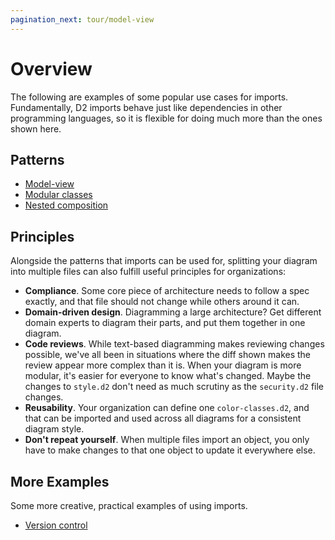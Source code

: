 ```yaml
---
pagination_next: tour/model-view
---
```


# Overview

The following are examples of some popular use cases for imports. Fundamentally, D2
imports behave just like dependencies in other programming languages, so it is flexible
for doing much more than the ones shown here.

## Patterns

- [Model-view](./model-view)
- [Modular classes](./modular-classes)
- [Nested composition](./nested-composition)

## Principles

Alongside the patterns that imports can be used for, splitting your diagram into multiple
files can also fulfill useful principles for organizations:

- **Compliance**. Some core piece of architecture needs to follow a spec exactly, and that
  file should not change while others around it can.
- **Domain-driven design**. Diagramming a large architecture? Get different domain experts to
  diagram their parts, and put them together in one diagram.
- **Code reviews**. While text-based diagramming makes reviewing changes possible, we've
  all been in situations where the diff shown makes the review appear more complex than it
  is. When your diagram is more modular, it's easier for everyone to know what's changed.
  Maybe the changes to `style.d2` don't need as much scrutiny as the `security.d2` file
  changes.
- **Reusability**. Your organization can define one `color-classes.d2`, and that can be
  imported and used across all diagrams for a consistent diagram style.
- **Don't repeat yourself**. When multiple files import an object, you only have to make
  changes to that one object to update it everywhere else.

## More Examples

Some more creative, practical examples of using imports.

- [Version control](./version-control)
<!-- - [Template](./template) -->
<!-- - [Data analysis](./template) -->
